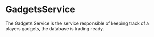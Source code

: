# GadgetsService
The Gadgets Service is the service responsible of keeping track of a players gadgets, the database is trading ready.
